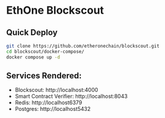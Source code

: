 # EthOne Blockscout

## Quick Deploy

```bash
git clone https://github.com/etheronechain/blockscout.git
cd blockscout/docker-compose/
docker compose up -d
```

## Services Rendered:

* Blockscout: http://localhost:4000
* Smart Contract Verifier: http://localhost:8043
* Redis: http://localhost6379
* Postgres: http://localhost5432

